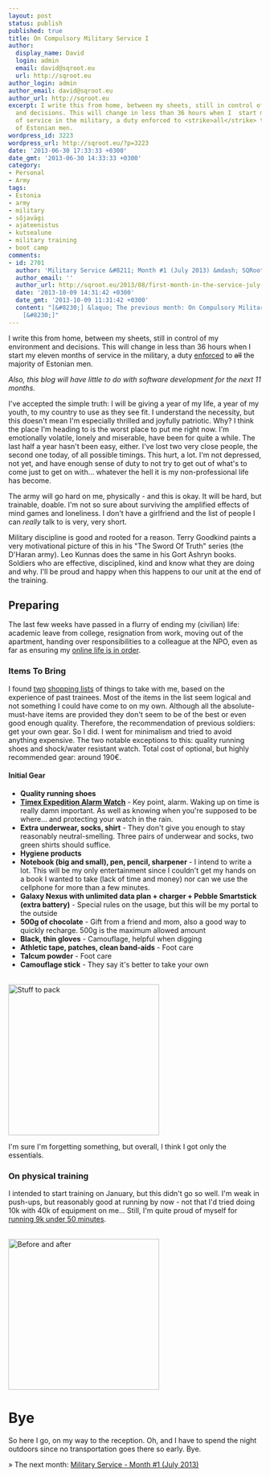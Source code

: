 ```yaml
---
layout: post
status: publish
published: true
title: On Compulsory Military Service I
author:
  display_name: David
  login: admin
  email: david@sqroot.eu
  url: http://sqroot.eu
author_login: admin
author_email: david@sqroot.eu
author_url: http://sqroot.eu
excerpt: I write this from home, between my sheets, still in control of my environment
  and decisions. This will change in less than 36 hours when I  start my eleven months
  of service in the military, a duty enforced to <strike>all</strike> the majority
  of Estonian men.
wordpress_id: 3223
wordpress_url: http://sqroot.eu/?p=3223
date: '2013-06-30 17:33:33 +0300'
date_gmt: '2013-06-30 14:33:33 +0300'
category:
- Personal
- Army
tags:
- Estonia
- army
- military
- sõjavägi
- ajateenistus
- kutsealune
- military training
- boot camp
comments:
- id: 2701
  author: 'Military Service &#8211; Month #1 (July 2013) &mdash; SQRoot'
  author_email: ''
  author_url: http://sqroot.eu/2013/08/first-month-in-the-service-july-2013/
  date: '2013-10-09 14:31:42 +0300'
  date_gmt: '2013-10-09 11:31:42 +0300'
  content: "[&#8230;] &laquo; The previous month: On Compulsory Military Service I
    [&#8230;]"
---
```


I write this from home, between my sheets, still in control of my environment and decisions. This will change in less than 36 hours when I  start my eleven months of service in the military, a duty <a href="http://www.mil.ee/en/defence-forces/compulsory-military-service">enforced</a> to <strike>all</strike> the majority of Estonian men.


<em>Also, this blog will have little to do with software development for the next 11 months.</em>


I've accepted the simple truth: I will be giving a year of my life, a year of my youth, to my country to use as they see fit. I understand the necessity, but this doesn't mean I'm especially thrilled and joyfully patriotic. Why? I think the place I'm heading to is the worst place to put me right now. I'm emotionally volatile, lonely and miserable, have been for quite a while. The last half a year hasn't been easy, either. I've lost two very close people, the second one today, of all possible timings. This hurt, a lot. I'm not depressed, not yet, and have enough sense of duty to not try to get out of what's to come just to get on with... whatever the hell it is my non-professional life has become.


<a id="more"></a><a id="more-3223"></a>


The army will go hard on me, physically - and this is okay. It will be hard, but trainable, doable. I'm not so sure about surviving the amplified effects of mind games and loneliness. I don't have a girlfriend and the list of people I can <em>really</em> talk to is very, very short.


Military discipline is good and rooted for a reason. Terry Goodkind paints a very motivational picture of this in his "The Sword Of Truth" series (the D'Haran army). Leo Kunnas does the same in his Gort Ashryn books. Soldiers who are effective, disciplined, kind and know what they are doing and why. I'll be proud and happy when this happens to our unit at the end of the training.

<h2>Preparing</h2>

The last few weeks have passed in a flurry of ending my (civilian) life: academic leave from college, resignation from work, moving out of the apartment, handing over responsibilities to a colleague at the NPO, even as far as ensuring my <a href="http://www.seroundtable.com/google-inactive-account-manager-16637.html">online life is in order</a>.

<h3>Items  To Bring</h3>

I found <a href="http://www.parnupostimees.ee/165707/asjad-milleta-kaitsevaes-saab-aga-pole-hea">two</a> <a href="http://laurielias.wordpress.com/2012/09/30/ajateenistusest-staabikompaniis-vi">shopping lists</a> of things to take with me, based on the experience of past trainees. Most of the items in the list seem logical and not something I could have come to on my own. Although all the absolute-must-have items are provided they don't seem to be of the best or even good enough quality. Therefore, the recommendation of previous soldiers: get your own gear. So I did. I went for minimalism and tried to avoid anything expensive. The two notable exceptions to this: quality running shoes and shock/water resistant watch. Total cost of optional, but highly recommended gear: around 190€.

<h4>Initial Gear</h4>
<ul>
<li><strong>Quality running shoes</strong></li>
<li><strong><a href="http://global.timex.com/watches/expedition-chrono-alarm-timer-t497509j">Timex Expedition Alarm Watch</a></strong> - Key point, alarm. Waking up on time is really damn important. As well as knowing when you're supposed to be where... and protecting your watch in the rain.</li>
<li><strong>Extra underwear, socks, shirt</strong> - They don't give you enough to stay reasonably neutral-smelling. Three pairs of underwear and socks, two green shirts should suffice.</li>
<li><strong>Hygiene products</strong></li>
<li><strong>Notebook (big and small), pen, pencil, sharpener</strong> - I intend to write a lot. This will be my only entertainment since I couldn't get my hands on a book I wanted to take (lack of time and money) nor can we use the cellphone for more than a few minutes.</li>
<li><strong>Galaxy Nexus with unlimited data plan + charger + Pebble Smartstick (extra battery)</strong> - Special rules on the usage, but this will be my portal to the outside</li>
<li><strong>500g of chocolate</strong> - Gift from a friend and mom, also a good way to quickly recharge. 500g is the maximum allowed amount</li>
<li><strong>Black, thin gloves</strong> - Camouflage, helpful when digging</li>
<li><strong>Athletic tape, patches, clean band-aids</strong> - Foot care</li>
<li><strong>Talcum powder</strong> - Foot care</li>
<li><strong>Camouflage stick</strong> - They say it's better to take your own </li>
</ul>

<a href="http://sqroot.eu/wp-content/uploads/2013/06/IMG_20130630_150756.jpg"><br />
<img alt="Stuff to pack" src="http://sqroot.eu/wp-content/uploads/2013/06/IMG_20130630_150756.jpg" width="300" /><br />
</a>


I'm sure I'm forgetting something, but overall, I think I got only the essentials.

<h3>On physical training</h3>

I intended to start training on January, but this didn't go so well. I'm weak in push-ups, but reasonably good at running by now - not that I'd tried doing 10k with 40k of equipment on me... Still, I'm quite proud of myself for <a href="http://runkeeper.com/user/895529834/activity/201257386?&amp;tripIdBase36=3btn6y">running 9k under 50 minutes</a>.


<a href="http://sqroot.eu/wp-content/uploads/2013/06/IMG_20130628_171215.jpg"><br />
<img src="http://sqroot.eu/wp-content/uploads/2013/06/IMG_20130628_171215.jpg" alt="Before and after" width="300" /><br />
</a>

<h1>Bye</h1>

So here I go, on my way to the reception. Oh, and I have to spend the night outdoors since no transportation goes there so early. Bye.


&raquo; The next month: <a href="http://sqroot.eu/2013/08/first-month-in-the-service-july-2013">Military Service - Month #1 (July 2013)</a>

